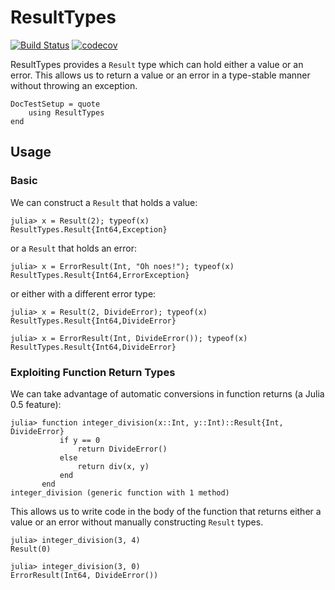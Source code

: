 # ResultTypes

[![Build Status](https://travis-ci.org/iamed2/ResultTypes.jl.svg?branch=master)](https://travis-ci.org/iamed2/ResultTypes.jl)
[![codecov](https://codecov.io/gh/iamed2/ResultTypes.jl/branch/master/graph/badge.svg)](https://codecov.io/gh/iamed2/ResultTypes.jl)

ResultTypes provides a `Result` type which can hold either a value or an error.
This allows us to return a value or an error in a type-stable manner without throwing an exception.

```@meta
DocTestSetup = quote
    using ResultTypes
end
```

## Usage

### Basic

We can construct a `Result` that holds a value:

```jldoctest
julia> x = Result(2); typeof(x)
ResultTypes.Result{Int64,Exception}
```

or a `Result` that holds an error:

```jldoctest
julia> x = ErrorResult(Int, "Oh noes!"); typeof(x)
ResultTypes.Result{Int64,ErrorException}
```

or either with a different error type:

```jldoctest
julia> x = Result(2, DivideError); typeof(x)
ResultTypes.Result{Int64,DivideError}

julia> x = ErrorResult(Int, DivideError()); typeof(x)
ResultTypes.Result{Int64,DivideError}
```

### Exploiting Function Return Types

We can take advantage of automatic conversions in function returns (a Julia 0.5 feature):

```jldoctest integer_division
julia> function integer_division(x::Int, y::Int)::Result{Int, DivideError}
           if y == 0
               return DivideError()
           else
               return div(x, y)
           end
       end
integer_division (generic function with 1 method)
```

This allows us to write code in the body of the function that returns either a value or an error without manually constructing `Result` types.

```jldoctest integer_division
julia> integer_division(3, 4)
Result(0)

julia> integer_division(3, 0)
ErrorResult(Int64, DivideError())
```
